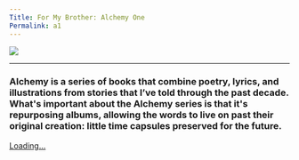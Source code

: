 ```yaml
---
Title: For My Brother: Alchemy One
Permalink: a1
---
```


![][image-1]

---- 

### Alchemy is a series of books that combine poetry, lyrics, and illustrations from stories that I’ve told through the past decade. What's important about the Alchemy series is that it's repurposing albums, allowing the words to live on past their original creation: little time capsules preserved for the future.

<script src="https://gumroad.com/js/gumroad-embed.js"></script>
<div class="gumroad-product-embed" data-gumroad-product-id="ODNCN"><a href="https://gumroad.com/l/ODNCN">Loading...</a></div>


[image-1]:	https://i.imgur.com/AM6NpIw.jpg